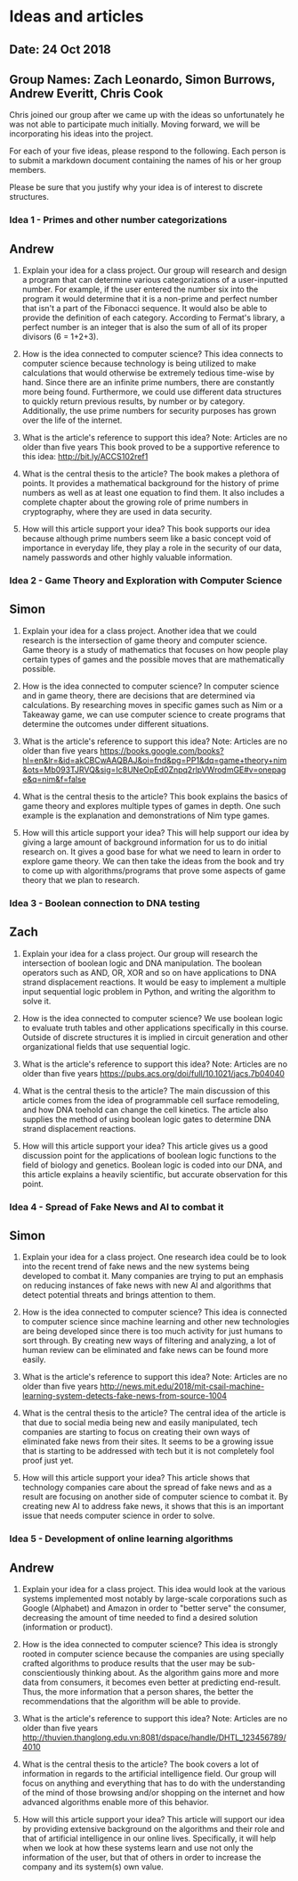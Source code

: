 # Ideas and articles

## Date: 24 Oct 2018

## Group Names: Zach Leonardo, Simon Burrows, Andrew Everitt, Chris Cook

Chris joined our group after we came up with the ideas so unfortunately he was not able to participate much initially. Moving forward, we will be incorporating his ideas into the project.

For each of your five ideas, please respond to the following. Each person is to submit a markdown document containing the names of his or her group members.

Please be sure that you justify why your idea is of interest to discrete structures.

### Idea 1 - Primes and other number categorizations

## Andrew

1) Explain your idea for a class project.
Our group will research and design a program that can determine various categorizations of a user-inputted number. For example, if the user entered the number six into the program it would determine that it is a non-prime and perfect number that isn't a part of the Fibonacci sequence. It would also be able to provide the definition of each category. According to Fermat's library, a perfect number is an integer that is also the sum of all of its proper divisors (6 = 1+2+3).

2) How is the idea connected to computer science?
This idea connects to computer science because technology is being utilized to make calculations that would otherwise be extremely tedious time-wise by hand. Since there are an infinite prime numbers, there are constantly more being found. Furthermore, we could use different data structures to quickly return previous results, by number or by category. Additionally, the use prime numbers for security purposes has grown over the life of the internet.

3) What is the article's reference to support this idea? Note: Articles are no older than five years
This book proved to be a supportive reference to this idea: <http://bit.ly/ACCS102ref1>

4) What is the central thesis to the article?
The book makes a plethora of points. It provides a mathematical background for the history of prime numbers as well as at least one equation to find them. It also includes a complete chapter about the growing role of prime numbers in cryptography, where they are used in data security.

5) How will this article support your idea?
This book supports our idea because although prime numbers seem like a basic concept void of importance in everyday life, they play a role in the security of our data, namely passwords and other highly valuable information.

### Idea 2 - Game Theory and Exploration with Computer Science

## Simon

1) Explain your idea for a class project.
Another idea that we could research is the intersection of game theory and computer science. Game theory is a study of mathematics that focuses on how people play certain types of games and the possible moves that are mathematically possible.

2) How is the idea connected to computer science?
In computer science and in game theory, there are decisions that are determined via calculations. By researching moves in specific games such as Nim or a Takeaway game, we can use computer science to create programs that determine the outcomes under different situations.

3) What is the article's reference to support this idea? Note: Articles are no older than five years
<https://books.google.com/books?hl=en&lr=&id=akCBCwAAQBAJ&oi=fnd&pg=PP1&dq=game+theory+nim&ots=Mb093TJRVQ&sig=Ic8UNeOpEd0Znpq2rlpVWrodmGE#v=onepage&q=nim&f=false>
4) What is the central thesis to the article?
This book explains the basics of game theory and explores multiple types of games in depth. One such example is the explanation and demonstrations of Nim type games.

5) How will this article support your idea?
This will help support our idea by giving a large amount of background information for us to do initial research on. It gives a good base for what we need to learn in order to explore game theory. We can then take the ideas from the book and try to come up with algorithms/programs that prove some aspects of game theory that we plan to research.

### Idea 3 - Boolean connection to DNA testing

## Zach

1) Explain your idea for a class project.
Our group will research the intersection of boolean logic and DNA manipulation. The boolean operators such as AND, OR, XOR and so on have applications to DNA strand displacement reactions. It would be easy to implement a multiple input sequential logic problem in Python, and writing the algorithm to solve it.

2) How is the idea connected to computer science?
We use boolean logic to evaluate truth tables and other applications specifically in this course. Outside of discrete structures it is implied in circuit generation and other organizational fields that use sequential logic.

3) What is the article's reference to support this idea? Note: Articles are no older than five years
<https://pubs.acs.org/doi/full/10.1021/jacs.7b04040>

4) What is the central thesis to the article?
The main discussion of this article comes from the idea of programmable cell surface remodeling, and how DNA toehold can change the cell kinetics. The article also supplies the method of using boolean logic gates to determine DNA strand displacement reactions.

5) How will this article support your idea?
This article gives us a good discussion point for the applications of boolean logic functions to the field of biology and genetics. Boolean logic is coded into our DNA, and this article explains a heavily scientific, but accurate observation for this point.

### Idea 4 - Spread of Fake News and AI to combat it

## Simon

1) Explain your idea for a class project.
One research idea could be to look into the recent trend of fake news and the new systems being developed to combat it. Many companies are trying to put an emphasis on reducing instances of fake news with new AI and algorithms that detect potential threats and brings attention to them.

2) How is the idea connected to computer science?
This idea is connected to computer science since machine learning and other new technologies are being developed since there is too much activity for just humans to sort through. By creating new ways of filtering and analyzing, a lot of human review can be eliminated and fake news can be found more easily.

3) What is the article's reference to support this idea? Note: Articles are no older than five years
<http://news.mit.edu/2018/mit-csail-machine-learning-system-detects-fake-news-from-source-1004>

4) What is the central thesis to the article?
The central idea of the article is that due to social media being new and easily manipulated, tech companies are starting to focus on creating their own ways of eliminated fake news from their sites. It seems to be a growing issue that is starting to be addressed with tech but it is not completely fool proof just yet.

5) How will this article support your idea?
This article shows that technology companies care about the spread of fake news and as a result are focusing on another side of computer science to combat it. By creating new AI to address fake news, it shows that this is an important issue that needs computer science in order to solve.

### Idea 5 - Development of online learning algorithms

## Andrew

1) Explain your idea for a class project.
This idea would look at the various systems implemented most notably by large-scale corporations such as Google (Alphabet) and Amazon in order to "better serve" the consumer, decreasing the amount of time needed to find a desired solution (information or product).

2) How is the idea connected to computer science?
This idea is strongly rooted in computer science because the companies are using specially crafted algorithms to produce results that the user may be sub-conscientiously thinking about. As the algorithm gains more and more data from consumers, it becomes even better at predicting end-result. Thus, the more information that a person shares, the better the recommendations that the algorithm will be able to provide.

3) What is the article's reference to support this idea? Note: Articles are no older than five years
<http://thuvien.thanglong.edu.vn:8081/dspace/handle/DHTL_123456789/4010>

4) What is the central thesis to the article?
The book covers a lot of information in regards to the artificial intelligence field. Our group will focus on anything and everything that has to do with the understanding of the mind of those browsing and/or shopping on the internet and how advanced algorithms enable more of this behavior.

5) How will this article support your idea?
This article will support our idea by providing extensive background on the algorithms and their role and that of artificial intelligence in our online lives. Specifically, it will help when we look at how these systems learn and use not only the information of the user, but that of others in order to increase the company and its system(s) own value.
